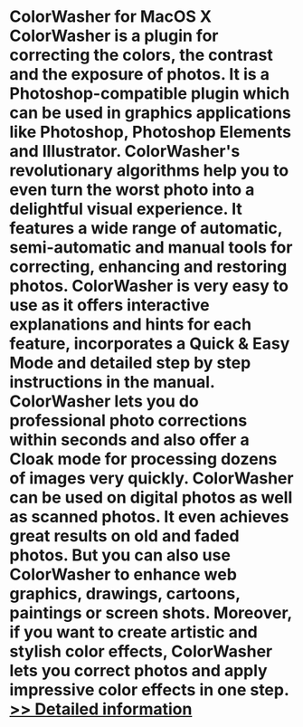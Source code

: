 # ColorWasher for MacOS X<br />ColorWasher is a plugin for correcting the colors, the contrast and the exposure of photos. It is a Photoshop-compatible plugin which can be used in graphics applications like Photoshop, Photoshop Elements and Illustrator. ColorWasher's revolutionary algorithms help you to even turn the worst photo into a delightful visual experience. It features a wide range of automatic, semi-automatic and manual tools for correcting, enhancing and restoring photos. ColorWasher is very easy to use as it offers interactive explanations and hints for each feature, incorporates a Quick & Easy Mode and detailed step by step instructions in the manual. ColorWasher lets you do professional photo corrections within seconds and also offer a Cloak mode for processing dozens of images very quickly. ColorWasher can be used on digital photos as well as scanned photos. It even achieves great results on old and faded photos. But you can also use ColorWasher to enhance web graphics, drawings, cartoons, paintings or screen shots. Moreover, if you want to create artistic and stylish color effects, ColorWasher lets you correct photos and apply impressive color effects in one step.<br />[>> Detailed information](https://secure.element5.com/esales/product.html?productid=300038739&affiliateid=200057808)